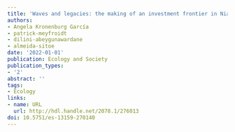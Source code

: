 ```yaml
---
title: 'Waves and legacies: the making of an investment frontier in Niassa, Mozambique'
authors:
- Angela Kronenburg García
- patrick-meyfroidt
- dilini-abeygunawardane
- almeida-sitoe
date: '2022-01-01'
publication: Ecology and Society
publication_types:
- '2'
abstract: ''
tags:
- Ecology
links:
- name: URL
  url: http://hdl.handle.net/2078.1/276013
doi: 10.5751/es-13159-270140
---
```

